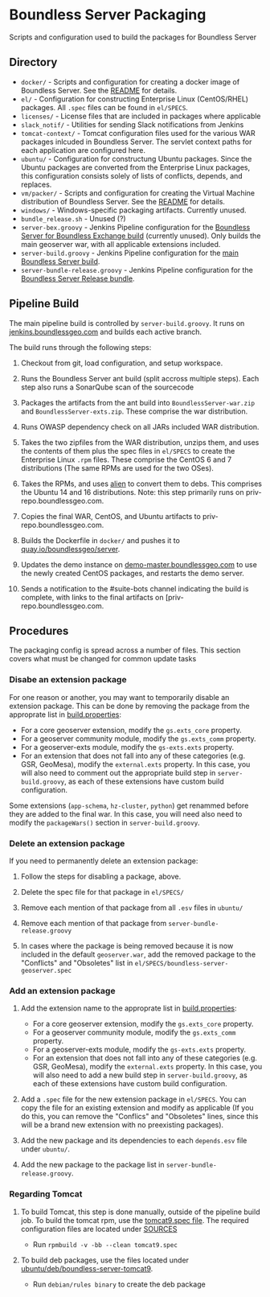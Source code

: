 # Boundless Server Packaging

Scripts and configuration used to build the packages for Boundless Server

## Directory

* `docker/` - Scripts and configuration for creating a docker image of Boundless Server. See the [README](./docker/README.md) for details.
* `el/` - Configuration for constructing Enterprise Linux (CentOS/RHEL) packages. All `.spec` files can be found in `el/SPECS`.
* `licenses/` - License files that are included in packages where applicable
* `slack_notif/` - Utilities for sending Slack notifications from Jenkins
* `tomcat-context/` - Tomcat configuration files used for the various WAR packages inlcuded in Boundless Server. The servlet context paths for each application are configured here.
* `ubuntu/` - Configuration for constructung Ubuntu packages. Since the Ubuntu packages are converted from the Enterprise Linux packages, this configuration consists solely of lists of conflicts, depends, and replaces.
* `vm/packer/` - Scripts and configuration for creating the Virtual Machine distribution of Boundless Server. See the [README](./vm/packer/README.md) for details.
* `windows/` - Windows-specific packaging artifacts. Currently unused.
* `bundle_release.sh` - Unused (?)
* `server-bex.groovy` - Jenkins Pipeline configuration for the [Boundless Server for Boundless Exchange build](https://jenkins.boundlessgeo.com/job/Server-BEx-pipeline/) (currently unused). Only builds the main geoserver war, with all applicable extensions included.
* `server-build.groovy` - Jenkins Pipeline configuration for the [main Boundless Server build](https://jenkins.boundlessgeo.com/view/Server/job/Server-multibranch/).
* `server-bundle-release.groovy` - Jenkins Pipeline configuration for the [Boundless Server Release bundle](https://jenkins.boundlessgeo.com/job/Server-release-bundle/).

## Pipeline Build

The main pipeline build is controlled by `server-build.groovy`. It runs on [jenkins.boundlessgeo.com](https://jenkins.boundlessgeo.com/view/Server/job/Server-multibranch/) and builds each active branch.

The build runs through the following steps:

1. Checkout from git, load configuration, and setup workspace.

2. Runs the Boundless Server ant build (split accross multiple steps). Each step also runs a SonarQube scan of the sourcecode

3. Packages the artifacts from the ant build into `BoundlessServer-war.zip` and `BoundlessServer-exts.zip`. These comprise the war distribution.

4. Runs OWASP dependency check on all JARs included WAR distribution.

5. Takes the two zipfiles from the WAR distribution, unzips them, and uses the contents of them plus the spec files in `el/SPECS` to create the Enterprise Linux `.rpm` files. These comprise the CentOS 6 and 7 distributions (The same RPMs are used for the two OSes).

6. Takes the RPMs, and uses [alien](https://github.com/mildred/alien) to convert them to debs. This comprises the Ubuntu 14 and 16 distributions. Note: this step primarily runs on priv-repo.boundlessgeo.com.

7. Copies the final WAR, CentOS, and Ubuntu artifacts to priv-repo.boundlessgeo.com.

8. Builds the Dockerfile in `docker/` and pushes it to [quay.io/boundlessgeo/server](quay.io/boundlessgeo/server).

9. Updates the demo instance on [demo-master.boundlessgeo.com](demo-master.boundlessgeo.com) to use the newly created CentOS packages, and restarts the demo server.

10. Sends a notification to the #suite-bots channel indicating the build is complete, with links to the final artifacts on [priv-repo.boundlessgeo.com.


## Procedures

The packaging config is spread across a number of files. This section covers what must be changed for common update tasks

### Disabe an extension package

For one reason or another, you may want to temporarily disable an extension package.
This can be done by removing the package from the approprate list in [build.properties](../build/build.properties):

* For a core geoserver extension, modify the `gs.exts_core` property.
* For a geoserver community module, modify the `gs.exts_comm` property.
* For a geoserver-exts module, modify the `gs-exts.exts` property.
* For an extension that does not fall into any of these categories (e.g. GSR, GeoMesa), modify the `external.exts` property. In this case, you will also need to comment out the appropriate build step in `server-build.groovy`, as each of these extensions have custom build configuration.

Some extensions (`app-schema`, `hz-cluster`, `python`) get renammed before they are added to the final war. In this case, you will need also need to modify the `packageWars()` section in `server-build.groovy`.

### Delete an extension package

If you need to permanently delete an extension package:

1. Follow the steps for disabling a package, above.

2. Delete the spec file for that package in `el/SPECS/`

3. Remove each mention of that package from all `.esv` files in `ubuntu/`

4. Remove each mention of that package from `server-bundle-release.groovy`

5. In cases where the package is being removed because it is now included in the default `geoserver.war`, add the removed package to the "Conflicts" and "Obsoletes" list in `el/SPECS/boundless-server-geoserver.spec`

### Add an extension package

1. Add the extension name to the approprate list in [build.properties](../build/build.properties):

    * For a core geoserver extension, modify the `gs.exts_core` property.
    * For a geoserver community module, modify the `gs.exts_comm` property.
    * For a geoserver-exts module, modify the `gs-exts.exts` property.
    * For an extension that does not fall into any of these categories (e.g. GSR, GeoMesa), modify the `external.exts` property. In this case, you will also need to add a new build step in `server-build.groovy`, as each of these extensions have custom build configuration.

2. Add a `.spec` file for the new extension package in `el/SPECS`. You can copy the file for an existing extension and modify as applicable (If you do this, you can remove the "Conflics" and "Obsoletes" lines, since this will be a brand new extension with no preexisting packages).

3. Add the new package and its dependencies to each `depends.esv` file under `ubuntu/`.

4. Add the new package to the package list in `server-bundle-release.groovy`.

### Regarding Tomcat

1. To build Tomcat, this step is done manually, outside of the pipeline build job. To build the tomcat rpm, use the [tomcat9.spec file](el/SPECS/boundless-server-tomcat9.spec). The required configuration files are located under [SOURCES](el/SOURCES/)

    * Run `rpmbuild -v -bb --clean tomcat9.spec`

2. To build deb packages, use the files located under [ubuntu/deb/boundless-server-tomcat9](ubuntu/deb/boundless-server-tomcat9).

    * Run `debian/rules binary` to create the deb package
